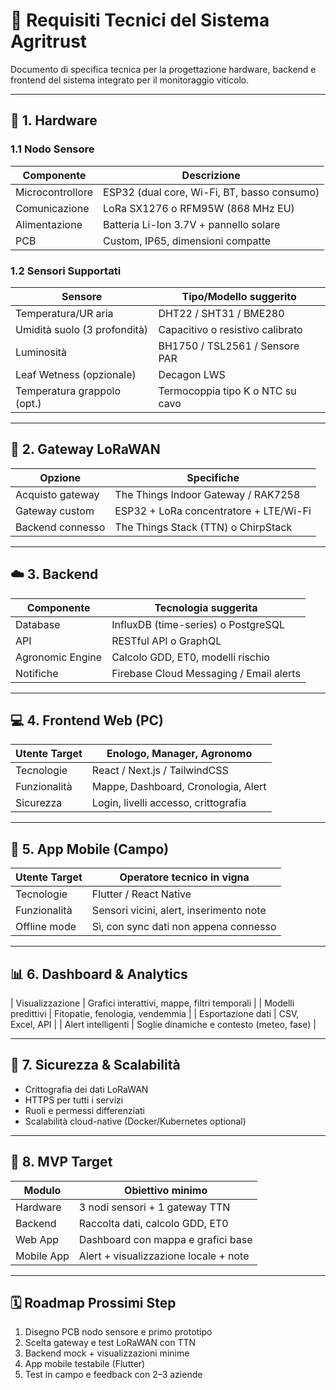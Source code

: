 # 📐 Requisiti Tecnici del Sistema Agritrust

Documento di specifica tecnica per la progettazione hardware, backend e frontend del sistema integrato per il monitoraggio viticolo.

---

## 🧱 1. Hardware

### 1.1 Nodo Sensore

| Componente         | Descrizione                              |
|--------------------|------------------------------------------|
| Microcontrollore   | ESP32 (dual core, Wi-Fi, BT, basso consumo) |
| Comunicazione      | LoRa SX1276 o RFM95W (868 MHz EU)        |
| Alimentazione      | Batteria Li-Ion 3.7V + pannello solare   |
| PCB                | Custom, IP65, dimensioni compatte        |

### 1.2 Sensori Supportati

| Sensore                        | Tipo/Modello suggerito              |
|-------------------------------|-------------------------------------|
| Temperatura/UR aria           | DHT22 / SHT31 / BME280              |
| Umidità suolo (3 profondità)  | Capacitivo o resistivo calibrato    |
| Luminosità                    | BH1750 / TSL2561 / Sensore PAR      |
| Leaf Wetness (opzionale)      | Decagon LWS                         |
| Temperatura grappolo (opt.)   | Termocoppia tipo K o NTC su cavo    |

---

## 📶 2. Gateway LoRaWAN

| Opzione               | Specifiche                            |
|-----------------------|----------------------------------------|
| Acquisto gateway      | The Things Indoor Gateway / RAK7258    |
| Gateway custom        | ESP32 + LoRa concentratore + LTE/Wi-Fi |
| Backend connesso      | The Things Stack (TTN) o ChirpStack    |

---

## ☁️ 3. Backend

| Componente        | Tecnologia suggerita                       |
|-------------------|--------------------------------------------|
| Database          | InfluxDB (time-series) o PostgreSQL        |
| API               | RESTful API o GraphQL                      |
| Agronomic Engine  | Calcolo GDD, ET0, modelli rischio          |
| Notifiche         | Firebase Cloud Messaging / Email alerts    |

---

## 💻 4. Frontend Web (PC)

| Utente Target     | Enologo, Manager, Agronomo                  |
|-------------------|---------------------------------------------|
| Tecnologie        | React / Next.js / TailwindCSS               |
| Funzionalità      | Mappe, Dashboard, Cronologia, Alert         |
| Sicurezza         | Login, livelli accesso, crittografia        |

---

## 📱 5. App Mobile (Campo)

| Utente Target     | Operatore tecnico in vigna                  |
|-------------------|---------------------------------------------|
| Tecnologie        | Flutter / React Native                      |
| Funzionalità      | Sensori vicini, alert, inserimento note     |
| Offline mode      | Sì, con sync dati non appena connesso       |

---

## 📊 6. Dashboard & Analytics

| Visualizzazione         | Grafici interattivi, mappe, filtri temporali |
| Modelli predittivi      | Fitopatie, fenologia, vendemmia               |
| Esportazione dati       | CSV, Excel, API                               |
| Alert intelligenti      | Soglie dinamiche e contesto (meteo, fase)     |

---

## 🔐 7. Sicurezza & Scalabilità

- Crittografia dei dati LoRaWAN
- HTTPS per tutti i servizi
- Ruoli e permessi differenziati
- Scalabilità cloud-native (Docker/Kubernetes optional)

---

## 🧪 8. MVP Target

| Modulo       | Obiettivo minimo                                |
|--------------|--------------------------------------------------|
| Hardware     | 3 nodi sensori + 1 gateway TTN                   |
| Backend      | Raccolta dati, calcolo GDD, ET0                  |
| Web App      | Dashboard con mappa e grafici base               |
| Mobile App   | Alert + visualizzazione locale + note            |

---

## 🗓️ Roadmap Prossimi Step

1. Disegno PCB nodo sensore e primo prototipo
2. Scelta gateway e test LoRaWAN con TTN
3. Backend mock + visualizzazioni minime
4. App mobile testabile (Flutter)
5. Test in campo e feedback con 2–3 aziende

